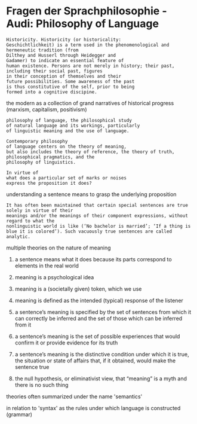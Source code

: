 # Fragen der Sprachphilosophie - Audi: Philosophy of Language


    Historicity. Historicity (or historicality:
    Geschichtlichkeit) is a term used in the phenomenological and hermeneutic tradition (from
    Dilthey and Husserl through Heidegger and
    Gadamer) to indicate an essential feature of
    human existence. Persons are not merely in history; their past, including their social past, figures
    in their conception of themselves and their
    future possibilities. Some awareness of the past
    is thus constitutive of the self, prior to being
    formed into a cognitive discipine.

the modern as a collection of grand narratives of historical progress (marxism, capitalism, positivism)

    philosophy of language, the philosophical study
    of natural language and its workings, particularly
    of linguistic meaning and the use of language.

    Contemporary philosophy
    of language centers on the theory of meaning,
    but also includes the theory of reference, the theory of truth, philosophical pragmatics, and the
    philosophy of linguistics.

    In virtue of
    what does a particular set of marks or noises
    express the proposition it does?


understanding a sentence means to grasp the underlying proposition

    It has often been maintained that certain special sentences are true solely in virtue of their
    meanings and/or the meanings of their component expressions, without regard to what the
    nonlinguistic world is like (‘No bachelor is married’; ‘If a thing is blue it is colored’). Such vacuously true sentences are called analytic. 


multiple theories on the nature of meaning 

1. a sentence means what it does because its parts correspond to elements in the real world

2. meaning is a psychological idea

3. meaning is a (societally given) token, which we use

4. meaning is defined as the intended (typical) response of the listener

5. a sentence’s meaning is specified by the set of sentences from which it can correctly be inferred
and the set of those which can be inferred from
it 

6. a sentence’s meaning is
the set of possible experiences that would confirm it or provide evidence for its truth

7.  a sentence’s meaning is the distinctive condition under which it is true,
the situation or state of affairs that, if it obtained,
would make the sentence true

8. the null
hypothesis, or eliminativist view, that “meaning”
is a myth and there is no such thing

theories often summarized under the name 'semantics'

in relation to 'syntax' as the rules under which language is constructed (grammar)